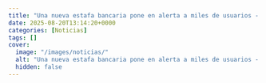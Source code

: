 ```yaml
---
title: "Una nueva estafa bancaria pone en alerta a miles de usuarios - 'Tienes una transferencia retenida...'"
date: 2025-08-20T13:14:20+0000
categories: [Noticias]
tags: []
cover:
  image: "/images/noticias/"
  alt: "Una nueva estafa bancaria pone en alerta a miles de usuarios - 'Tienes una transferencia retenida...'"
  hidden: false
---
```



